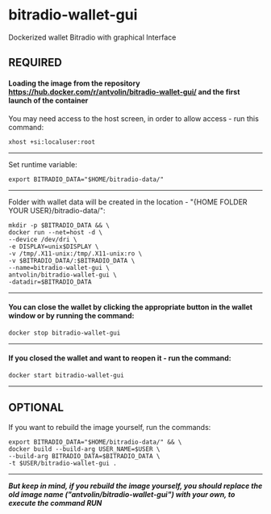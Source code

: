 # bitradio-wallet-gui
Dockerized wallet Bitradio with graphical Interface

## REQUIRED

#### Loading the image from the repository <https://hub.docker.com/r/antvolin/bitradio-wallet-gui/> and the first launch of the container
You may need access to the host screen, in order to allow access - run this command:
  
    xhost +si:localuser:root
***
Set runtime variable:
  
    export BITRADIO_DATA="$HOME/bitradio-data/"
***
Folder with wallet data will be created in the location - "{HOME FOLDER YOUR USER}/bitradio-data/":
  
    mkdir -p $BITRADIO_DATA && \
    docker run --net=host -d \
    --device /dev/dri \
    -e DISPLAY=unix$DISPLAY \
    -v /tmp/.X11-unix:/tmp/.X11-unix:ro \
    -v $BITRADIO_DATA/:$BITRADIO_DATA \
    --name=bitradio-wallet-gui \
    antvolin/bitradio-wallet-gui \
    -datadir=$BITRADIO_DATA
***
#### You can close the wallet by clicking the appropriate button in the wallet window or by running the command:
    docker stop bitradio-wallet-gui
***
#### If you closed the wallet and want to reopen it - run the command:
    docker start bitradio-wallet-gui
***
## OPTIONAL
If you want to rebuild the image yourself, run the commands:
  
    export BITRADIO_DATA="$HOME/bitradio-data/" && \
    docker build --build-arg USER_NAME=$USER \
    --build-arg BITRADIO_DATA=$BITRADIO_DATA \
    -t $USER/bitradio-wallet-gui .
***
***But keep in mind, if you rebuild the image yourself, you should replace the old image name ("antvolin/bitradio-wallet-gui") with your own, to execute the command RUN***
